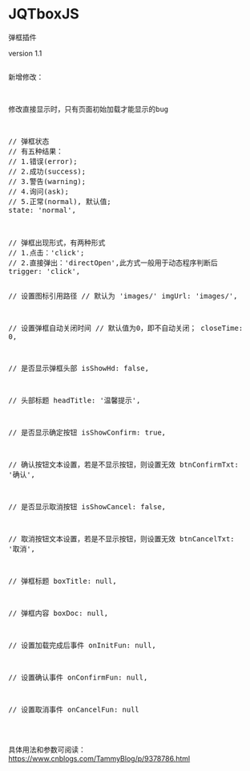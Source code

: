 # JQTboxJS
弹框插件
<p> version 1.1</p>
<pre>
<p>新增修改：</p>
<p>修改直接显示时，只有页面初始加载才能显示的bug</p> 	
</pre>
<p></p>
<pre>
// 弹框状态
// 有五种结果：
// 1.错误(error); 
// 2.成功(success); 
// 3.警告(warning); 
// 4.询问(ask);
// 5.正常(normal), 默认值;
state: 'normal',
 <p></p>
// 弹框出现形式，有两种形式
// 1.点击：'click'; 
// 2.直接弹出：'directOpen',此方式一般用于动态程序判断后
trigger: 'click',

// 设置图标引用路径
// 默认为 'images/'
imgUrl: 'images/',

// 设置弹框自动关闭时间
// 默认值为0，即不自动关闭；
closeTime: 0,

// 是否显示弹框头部
isShowHd: false,

// 头部标题
headTitle: '温馨提示',

// 是否显示确定按钮
isShowConfirm: true,

// 确认按钮文本设置，若是不显示按钮，则设置无效
btnConfirmTxt: '确认',

// 是否显示取消按钮
isShowCancel: false,

// 取消按钮文本设置，若是不显示按钮，则设置无效
btnCancelTxt: '取消',

// 弹框标题
boxTitle: null,

// 弹框内容
boxDoc: null,

// 设置加载完成后事件
onInitFun: null,

// 设置确认事件
onConfirmFun: null,

// 设置取消事件
onCancelFun: null

 </pre>
 
 具体用法和参数可阅读：https://www.cnblogs.com/TammyBlog/p/9378786.html
